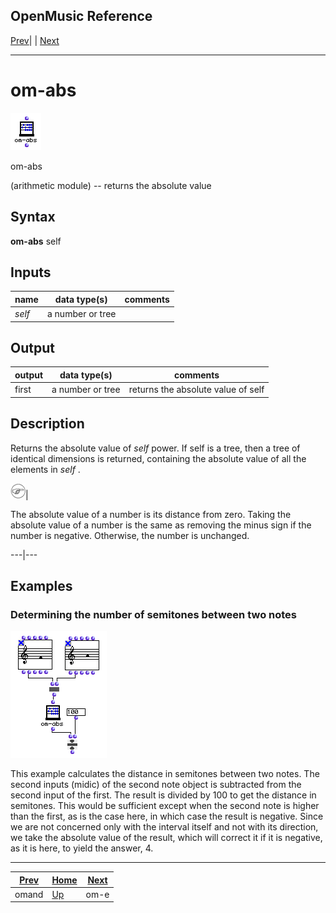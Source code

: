 OpenMusic Reference  
---  
[Prev](omand)| | [Next](om-e)  
  
* * *

# om-abs

![](figures/functions/arithmetic/om-abs.png)

  
  
om-abs  
  
(arithmetic module) \-- returns the absolute value  

## Syntax

   **om-abs**  self  

## Inputs

name| data type(s)| comments  
---|---|---  
  _self_ |  a number or tree|  
  
## Output

output| data type(s)| comments  
---|---|---  
first| a number or tree| returns the absolute value of  self   
  
## Description

Returns the absolute value of  _self_  power. If  self  is a tree, then a tree
of identical dimensions is returned, containing the absolute value of all the
elements in  _self_ .

![Note](figures/images/note.gif)|

The absolute value of a number is its distance from zero. Taking the absolute
value of a number is the same as removing the minus sign if the number is
negative. Otherwise, the number is unchanged.  
  
---|---  
  
## Examples

### Determining the number of semitones between two notes

![](figures/functions/arithmetic/om-absEX.png)

This example calculates the distance in semitones between two notes. The
second inputs (midic) of the second note object is subtracted from the second
input of the first. The result is divided by 100 to get the distance in
semitones. This would be sufficient except when the second note is higher than
the first, as is the case here, in which case the result is negative. Since we
are not concerned only with the interval itself and not with its direction, we
take the absolute value of the result, which will correct it if it is
negative, as it is here, to yield the answer, 4.

* * *

[Prev](omand)| [Home](index)| [Next](om-e)  
---|---|---  
omand| [Up](funcref.main)| om-e

